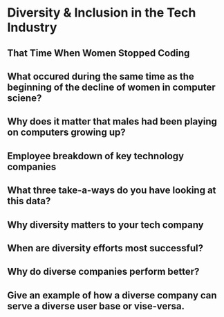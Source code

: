 # Diversity & Inclusion in the Tech Industry

## That Time When Women Stopped Coding
What occured during the same time as the beginning of the decline of women in computer sciene?
  - 

Why does it matter that males had been playing on computers growing up?
  - 

## Employee breakdown of key technology companies
What three take-a-ways do you have looking at this data?
  - 

## Why diversity matters to your tech company
When are diversity efforts most successful?
  - 
Why do diverse companies perform better?
  - 
Give an example of how a diverse company can serve a diverse user base or vise-versa.
  - 
